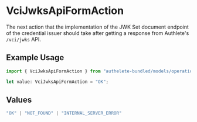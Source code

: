 # VciJwksApiFormAction

The next action that the implementation of the JWK Set document
endpoint of the credential issuer should take after getting a
response from Authlete's `/vci/jwks` API.


## Example Usage

```typescript
import { VciJwksApiFormAction } from "authelete-bundled/models/operations";

let value: VciJwksApiFormAction = "OK";
```

## Values

```typescript
"OK" | "NOT_FOUND" | "INTERNAL_SERVER_ERROR"
```